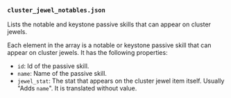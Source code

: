 ### `cluster_jewel_notables.json`

Lists the notable and keystone passive skills that can appear on cluster jewels.

Each element in the array is a notable or keystone passive skill that can appear on cluster jewels. It has the following
properties:

- `id`: Id of the passive skill.
- `name`: Name of the passive skill.
- `jewel_stat`: The stat that appears on the cluster jewel item itself. Usually "Adds `name`". It is translated without
  value.
